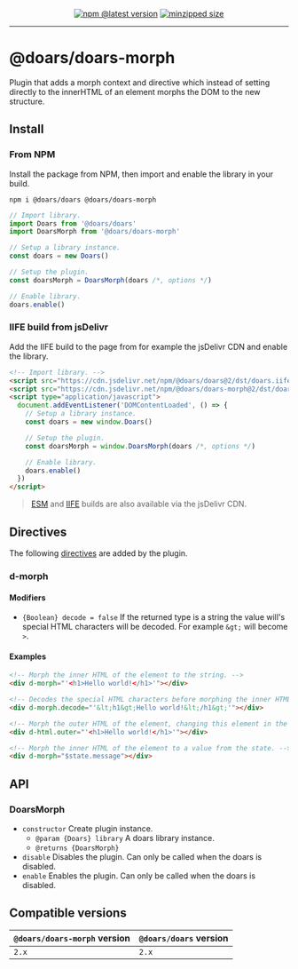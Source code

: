 <div align="center">

[![npm @latest version](https://img.shields.io/npm/v/@doars/doars-morph.svg?label=Version&style=flat-square&maxAge=86400)](https://www.npmjs.com/package/@doars/doars-morph)
[![minzipped size](https://img.shields.io/bundlephobia/minzip/@doars/doars-morph?label=Size&style=flat-square&maxAge=86400)](https://www.npmjs.com/package/@doars/doars-morph)

</div>

<hr/>

# @doars/doars-morph

Plugin that adds a morph context and directive which instead of setting directly to the innerHTML of an element morphs the DOM to the new structure.

## Install

### From NPM

Install the package from NPM, then import and enable the library in your build.

```
npm i @doars/doars @doars/doars-morph
```

```JavaScript
// Import library.
import Doars from '@doars/doars'
import DoarsMorph from '@doars/doars-morph'

// Setup a library instance.
const doars = new Doars()

// Setup the plugin.
const doarsMorph = DoarsMorph(doars /*, options */)

// Enable library.
doars.enable()
```

### IIFE build from jsDelivr

Add the IIFE build to the page from for example the jsDelivr CDN and enable the
library.

```HTML
<!-- Import library. -->
<script src="https://cdn.jsdelivr.net/npm/@doars/doars@2/dst/doars.iife.js"></script>
<script src="https://cdn.jsdelivr.net/npm/@doars/doars-morph@2/dst/doars-morph.iife.js"></script>
<script type="application/javascript">
  document.addEventListener('DOMContentLoaded', () => {
    // Setup a library instance.
    const doars = new window.Doars()

    // Setup the plugin.
    const doarsMorph = window.DoarsMorph(doars /*, options */)

    // Enable library.
    doars.enable()
  })
</script>
```

> [ESM](https://cdn.jsdelivr.net/npm/@doars/doars-morph@2/dst/doars-morph.esm.js)
> and
> [IIFE](https://cdn.jsdelivr.net/npm/@doars/doars-morph@2/dst/doars-morph.iife.js)
> builds are also available via the jsDelivr CDN.

## Directives

The following
[directives](https://github.com/doars/doars/tree/main/packages/doars#directives)
are added by the plugin.

### d-morph

#### Modifiers

- `{Boolean} decode = false` If the returned type is a string the value will's special HTML characters will be decoded. For example `&gt;` will become `>`.

#### Examples

```HTML
<!-- Morph the inner HTML of the element to the string. -->
<div d-morph="'<h1>Hello world!</h1>'"></div>
```

```HTML
<!-- Decodes the special HTML characters before morphing the inner HTML of the element to the string. -->
<div d-morph.decode="'&lt;h1&gt;Hello world!&lt;/h1&gt;'"></div>
```

```HTML
<!-- Morph the outer HTML of the element, changing this element in the process. -->
<div d-html.outer="'<h1>Hello world!</h1>'"></div>
```

```HTML
<!-- Morph the inner HTML of the element to a value from the state. -->
<div d-morph="$state.message"></div>
```

## API

### DoarsMorph

- `constructor` Create plugin instance.
  - `@param {Doars} library` A doars library instance.
  - `@returns {DoarsMorph}`
- `disable` Disables the plugin. Can only be called when the doars is disabled.
- `enable` Enables the plugin. Can only be called when the doars is disabled.

## Compatible versions

| `@doars/doars-morph` version | `@doars/doars` version |
| ---------------------------- | ---------------------- |
| `2.x`                        | `2.x`                  |
